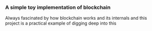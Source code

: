 ### A simple toy implementation of blockchain 

Always fascinated by how blockchain works and its internals and this project is a practical example of digging deep into this
